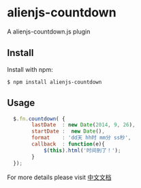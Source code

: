 alienjs-countdown
===============

A alienjs-countdown.js plugin


Install
-------

Install with npm:

    $ npm install alienjs-countdown

Usage
-----

```js
  $.fn.countdown( {
        lastDate  : new Date(2014, 9, 26),
        startDate :  new Date(),
        format    : 'dd天 hh时 mm分 ss秒',
        callback  : function(e){
            $(this).html('时间到了！');
        }
  });
```

For more details please visit [中文文档](https://www.alienjs.net)
